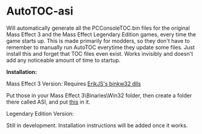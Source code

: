# AutoTOC-asi

Will automatically generate all the PCConsoleTOC.bin files for the original Mass Effect 3 and the Mass Effect Legendary Edition games, every time the game starts up. This is made primarily for modders, so they don't have to remember to manually run AutoTOC everytime they update some files. Just install this and forget that TOC files even exist. Works invisibly and doesn't add any noticeable amount of time to startup.

**Installation:**

Mass Effect 3 Version:
Requires [ErikJS's binkw32 dlls](https://github.com/Erik-JS/masseffect-binkw32/releases/tag/r4)

Put those in your Mass Effect 3\Binaries\Win32 folder, then create a folder there called ASI, and put [this](https://github.com/SirCxyrtyx/AutoTOC-asi/releases/download/v1.0/AutoTOC.asi) in it.

Legendary Edition Version:

Still in development. Installation instructions will be added once it works.

